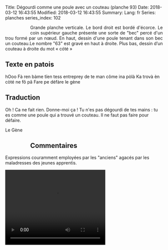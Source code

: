 Title: Dégourdi comme une poule avec un couteau (planche 93)
Date: 2018-03-12 16:43:55
Modified: 2018-03-12 16:43:55
Summary: 
Lang: fr
Series: planches
series_index: 102


<figure class="image-block" style="float: left;">
  <img alt="" src="{static}/images/planche_93.png">
  <figcaption style="max-width: 201px"></figcaption>
</figure>
<p style="text-align:justify;">Grande planche verticale. Le bord droit est bordé d'écorce. Le coin supérieur gauche présente une sorte de "bec" percé d'un trou formé par un nœud. En haut, dessin d'une poule tenant dans son bec un couteau.Le nombre "63" est gravé en haut à droite. Plus bas, dessin d’un couteau à droite du mot « cóté »</p>

## Texte en patois
hOoo Fà ren bàme tïen tess entreprey de te man côme ina pòlà Ka trovà èn còté ne fô pâ  Fare pe défàre le gène
<figure class="image-block" style="float: right;">
  <img alt="" src="{static}/images/planche_93_poule.png">
  <figcaption style="max-width: 365px"></figcaption>
</figure>


## Traduction
Oh ! Ca ne fait rien. Donne-moi ça ! Tu n'es pas dégourdi de tes mains : tu es comme une poule qui a trouvé un couteau.
Il ne faut pas faire pour défaire.

Le Gène
<figure class="image-block" style="float: left;">
  <img alt="" src="{static}/images/planche_93_couteau.png">
  <figcaption style="max-width: 148px"></figcaption>
</figure>


## Commentaires
Expressions couramment employées par les "anciens" agacés par les maladresses des jeunes apprentis.







<video width="320" height="240" controls>
  <source src="https://d1njpgd0ygatdn.cloudfront.net/video_93.mp4" type="video/mp4">
</video>
